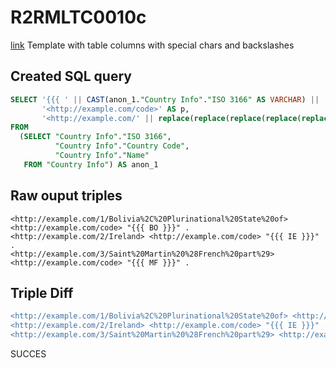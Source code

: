 # R2RMLTC0010c
[link](https://www.w3.org/TR/rdb2rdf-test-cases/#R2RMLTC0010c)
Template with table columns with special chars and backslashes

## Created SQL query
```sql
SELECT '{{{ ' || CAST(anon_1."Country Info"."ISO 3166" AS VARCHAR) || ' }' || '}' || '}' AS o,
       '<http://example.com/code>' AS p,
       '<http://example.com/' || replace(replace(replace(replace(replace(replace(CAST(anon_1."Country Info"."Country Code" AS VARCHAR), ' ', '%20'), '/', '%2F'), '(', '%28'), ')', '%29'), ',', '%2C'), ':', '%3A') || '/' || replace(replace(replace(replace(replace(replace(CAST(anon_1."Country Info"."Name" AS VARCHAR), ' ', '%20'), '/', '%2F'), '(', '%28'), ')', '%29'), ',', '%2C'), ':', '%3A') || '>' AS s
FROM
  (SELECT "Country Info"."ISO 3166",
          "Country Info"."Country Code",
          "Country Info"."Name"
   FROM "Country Info") AS anon_1
```

## Raw ouput triples
```
<http://example.com/1/Bolivia%2C%20Plurinational%20State%20of> <http://example.com/code> "{{{ BO }}}" .
<http://example.com/2/Ireland> <http://example.com/code> "{{{ IE }}}" .
<http://example.com/3/Saint%20Martin%20%28French%20part%29> <http://example.com/code> "{{{ MF }}}" .
```

## Triple Diff
```diff
<http://example.com/1/Bolivia%2C%20Plurinational%20State%20of> <http://example.com/code> "{{{ BO }}}" .
<http://example.com/2/Ireland> <http://example.com/code> "{{{ IE }}}" .
<http://example.com/3/Saint%20Martin%20%28French%20part%29> <http://example.com/code> "{{{ MF }}}" .
```

SUCCES